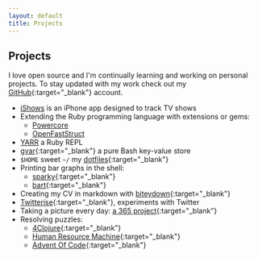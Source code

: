 ```yaml
---
layout: default
title: Projects
---
```


## Projects

I love open source and I'm continually learning and working on personal projects.
To stay updated with my work check out my [GitHub][1]{:target="_blank"} account.

- [iShows][2] is an iPhone app designed to track TV shows
- Extending the Ruby programming language with extensions or gems:
    - [Powercore][3]
    - [OpenFastStruct][4]
- [YARR][5] a Ruby REPL
- [gvar][10]{:target="_blank"} a pure Bash key-value store
- `$HOME` sweet `~/` my [dotfiles][11]{:target="_blank"}
- Printing bar graphs in the shell:
    - [sparky][6]{:target="_blank"}
    - [bart][7]{:target="_blank"}
- Creating my CV in markdown with [biteydown][9]{:target="_blank"}
- [Twitterise][12]{:target="_blank"}, experiments with Twitter
- Taking a picture every day: [a 365 project][8]{:target="_blank"}
- Resolving puzzles:
    - [4Clojure][13]{:target="_blank"}
    - [Human Resource Machine][14]{:target="_blank"}
    - [Advent Of Code][15]{:target="_blank"}



[1]: https://github.com/arturoherrero
[2]: /ishows
[3]: /powercore/
[4]: /open-fast-struct/
[5]: /yarr-yet-another-ruby-repl/
[6]: https://github.com/arturoherrero/sparky
[7]: https://github.com/arturoherrero/bart
[8]: http://arturoherrero.github.io/theyearwemet/365/
[9]: https://github.com/arturoherrero/biteydown
[10]: https://github.com/arturoherrero/gvar
[11]: https://github.com/arturoherrero/dotfiles
[12]: https://github.com/arturoherrero/twitterise
[13]: https://github.com/arturoherrero/4clojure
[14]: https://github.com/arturoherrero/human-resource-machine
[15]: https://github.com/arturoherrero/advent-of-code

